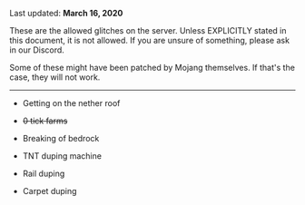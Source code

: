 Last updated: **March 16, 2020**

These are the allowed glitches on the server. Unless EXPLICITLY stated in this document, it is not allowed. If you are unsure of something,
please ask in our Discord.

Some of these might have been patched by Mojang themselves. If that's the case, they will not work.

----------------------------------------------------------------------------------------------------------------

- Getting on the nether roof

- ~~0 tick farms~~

- Breaking of bedrock

- TNT duping machine

- Rail duping

- Carpet duping
